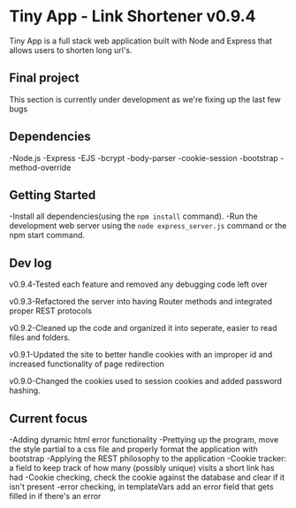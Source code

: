 # Tiny App - Link Shortener v0.9.4

Tiny App is a full stack web application built with Node and Express that allows users to shorten long url's.

## Final project

This section is currently under development as we're fixing up the last few bugs

## Dependencies

-Node.js
-Express
-EJS
-bcrypt
-body-parser
-cookie-session
-bootstrap
-method-override

## Getting Started

-Install all dependencies(using the `npm install` command).
-Run the development web server using the `node express_server.js` command or the npm start command.

## Dev log

v0.9.4-Tested each feature and removed any debugging code left over

v0.9.3-Refactored the server into having Router methods and integrated proper REST protocols

v0.9.2-Cleaned up the code and organized it into seperate, easier to read files and folders.

v0.9.1-Updated the site to better handle cookies with an improper id and increased functionality of page redirection

v0.9.0-Changed the cookies used to session cookies and added password hashing.

## Current focus

-Adding dynamic html error functionality
-Prettying up the program, move the style partial to a css file and properly format the application with bootstrap
-Applying the REST philosophy to the application
-Cookie tracker: a field to keep track of how many (possibly unique) visits a short link has had
-Cookie checking, check the cookie against the database and clear if it isn't present
-error checking, in templateVars add an error field that gets filled in if there's an error